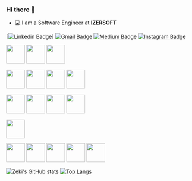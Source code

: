 ### Hi there 👋


- 💻 I am a Software Engineer at **IZERSOFT**

[![Linkedin Badge](https://img.shields.io/badge/-mehmetzekikara-blue?style=flat-square&logo=Linkedin&logoColor=white&link=https://https://www.linkedin.com/in/mehmetzekikara/)]
[![Gmail Badge](https://img.shields.io/badge/-karamehmetzeki506@gmail.com-c14438?style=flat-square&logo=Gmail&logoColor=white&link=mailto:karamehmetzeki506@gmail.com)](mailto:mehmetzekikara)
[![Medium Badge](https://img.shields.io/badge/Medium-12100E?style=for-the-badge&logo=medium&logoColor=white)](https://https://medium.com/@karamehmetzeki506)
[![Instagram Badge](https://img.shields.io/badge/Instagram-E4405F?style=for-the-badge&logo=instagram&logoColor=white)](https://https://www.instagram.com/mehmetzekikara/)

<code><img height="50" src="https://www.vectorlogo.zone/logos/docker/docker-ar21.svg"></code>
<code><img height="50" src="https://www.vectorlogo.zone/logos/kubernetes/kubernetes-ar21.svg"></code>
<code><img height="50" src="https://www.vectorlogo.zone/logos/bitbucket/bitbucket-ar21.svg"></code>

<code><img height="50" src="https://www.vectorlogo.zone/logos/dotnet/dotnet-horizontal.svg"></code>
<code><img height="50" src="https://www.vectorlogo.zone/logos/redis/redis-ar21.svg"></code>
<code><img height="50" src="https://www.vectorlogo.zone/logos/android/android-ar21.svg"></code>
<code><img height="50" src="https://www.vectorlogo.zone/logos/python/python-ar21.svg"></code>

<code><img height="50" src="https://www.vectorlogo.zone/logos/rancher/rancher-ar21.svg"></code>
<code><img height="50" src="https://www.vectorlogo.zone/logos/javascript/javascript-ar21.svg"></code>
<code><img height="50" src="https://www.vectorlogo.zone/logos/jquery/jquery-ar21.svg"></code>
<code><img height="50" src="https://www.vectorlogo.zone/logos/json/json-ar21.svg"></code>

<code><img height="50" src="https://www.vectorlogo.zone/logos/getbootstrap/getbootstrap-ar21.svg"></code>

<code><img height="50" src="https://www.vectorlogo.zone/logos/postgresql/postgresql-ar21.svg"></code>
<code><img height="50" src="https://www.vectorlogo.zone/logos/oracle/oracle-ar21.svg"></code>
<code><img height="50" src="https://www.vectorlogo.zone/logos/rabbitmq/rabbitmq-ar21.svg"></code>
<code><img height="50" src="https://www.vectorlogo.zone/logos/minioio/minioio-ar21.svg"></code>
<code><img height="50" src="https://dataera.com.tr/wp-content/uploads/2018/07/mssql-logo-1-820x450.jpg"></code>

![Zeki's GitHub stats](https://github-readme-stats.vercel.app/api?username=karazeki&show_icons=true&theme=radical)
[![Top Langs](https://github-readme-stats.vercel.app/api/top-langs/?username=karazeki&layout=compact&theme=radical)](https://github.com/anuraghazra/github-readme-stats)
